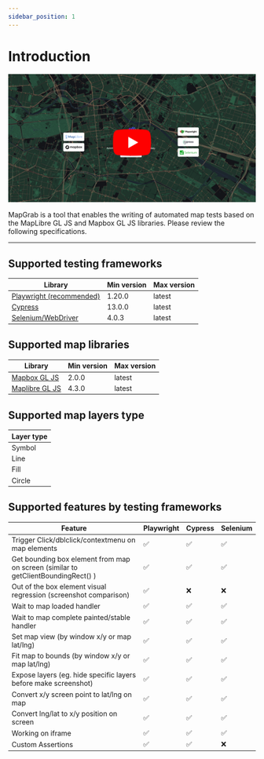 ```yaml
---
sidebar_position: 1
---
```


# Introduction

[![Intro video](../static/img/yt-intro.jpg)](https://www.youtube.com/watch?v=Hfp0LDE6vIM)

MapGrab is a tool that enables the writing of automated map tests based on the MapLibre GL JS and Mapbox GL JS libraries. Please review the following specifications.

---

## Supported testing frameworks

| Library                                             | Min version | Max version |
| --------------------------------------------------- | ----------- | ----------- |
| [Playwright (recommended)](https://playwright.dev/) | 1.20.0      | latest      |
| [Cypress](https://www.cypress.io/)                  | 13.0.0      | latest      |
| [Selenium/WebDriver](https://www.selenium.dev/)     | 4.0.3       | latest      |

## Supported map libraries

| Library                                                     | Min version | Max version |
| ----------------------------------------------------------- | ----------- | ----------- |
| [Mapbox GL JS](https://docs.mapbox.com/mapbox-gl-js/guides) | 2.0.0       | latest      |
| [Maplibre GL JS](https://maplibre.org/maplibre-gl-js/docs/) | 4.3.0       | latest      |

## Supported map layers type

| Layer type |
| ---------- |
| Symbol     |
| Line       |
| Fill       |
| Circle     |

## Supported features by testing frameworks

| Feature                                                                           | Playwright | Cypress | Selenium |
| --------------------------------------------------------------------------------- | ---------- | ------- | -------- |
| Trigger Click/dblclick/contextmenu on map elements                                | ✅         | ✅      | ✅       |
| Get bounding box element from map on screen (similar to getClientBoundingRect() ) | ✅         | ✅      | ✅       |
| Out of the box element visual regression (screenshot comparison)                  | ✅         | ❌      | ❌       |
| Wait to map loaded handler                                                        | ✅         | ✅      | ✅       |
| Wait to map complete painted/stable handler                                       | ✅         | ✅      | ✅       |
| Set map view (by window x/y or map lat/lng)                                       | ✅         | ✅      | ✅       |
| Fit map to bounds (by window x/y or map lat/lng)                                  | ✅         | ✅      | ✅       |
| Expose layers (eg. hide specific layers before make screenshot)                   | ✅         | ✅      | ✅       |
| Convert x/y screen point to lat/lng on map                                        | ✅         | ✅      | ✅       |
| Convert lng/lat to x/y position on screen                                         | ✅         | ✅      | ✅       |
| Working on iframe                                                                 | ✅         | ✅      | ✅       |
| Custom Assertions                                                                 | ✅         | ✅      | ❌       |
